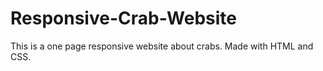 # Responsive-Crab-Website
This is a one page responsive website about crabs. Made with HTML and CSS.

